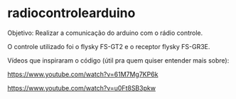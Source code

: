 # radiocontrolearduino

Objetivo: Realizar a comunicação do arduino com o rádio controle.

O controle utilizado foi o flysky FS-GT2 e o receptor flysky FS-GR3E.

Vídeos que inspiraram o código (útil pra quem quiser entender mais sobre):

https://www.youtube.com/watch?v=61M7Mg7KP6k

https://www.youtube.com/watch?v=u0Ft8SB3pkw
